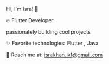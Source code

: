 Hi, I’m Isra! 👋

🔥 Flutter Developer

 passionately building cool projects

✨ Favorite technologies: Flutter , Java

📧 Reach me at: israkhan.ik1@gmail.com
